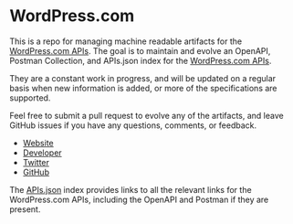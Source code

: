 # WordPress.comThis is a repo for managing machine readable artifacts for the [WordPress.com APIs](http://www.wordpress.com). The goal is to maintain and evolve an OpenAPI, Postman Collection, and APIs.json index for the [WordPress.com APIs](http://www.wordpress.com).They are a constant work in progress, and will be updated on a regular basis when new information is added, or more of the specifications are supported.Feel free to submit a pull request to evolve any of the artifacts, and leave GitHub issues if you have any questions, comments, or feedback.- [Website](http://www.wordpress.com)- [Developer](http://www.wordpress.com)- [Twitter](https://twitter.com/wordpressdotcom)- [GitHub](https://github.com/wordpress)The [APIs.json](https://github.com/api-evangelist/wordpress-com/blob/master/apis.json) index provides links to all the relevant links for the WordPress.com APIs, including the OpenAPI and Postman if they are present.